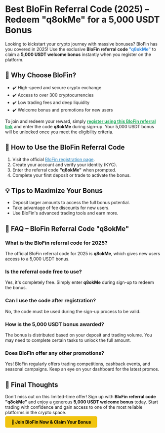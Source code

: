 <h1>Best BloFin Referral Code (2025) – Redeem "q8okMe" for a 5,000 USDT Bonus</h1>

<p>Looking to kickstart your crypto journey with massive bonuses? BloFin has you covered in 2025! Use the exclusive <strong>BloFin referral code <span style="color:#2e86de;">"q8okMe"</span></strong> to claim a <strong>5,000 USDT welcome bonus</strong> instantly when you register on the platform.</p>

<h2>🎯 Why Choose BloFin?</h2>
<ul>
<li>✔️ High-speed and secure crypto exchange</li>
<li>✔️ Access to over 300 cryptocurrencies</li>
<li>✔️ Low trading fees and deep liquidity</li>
<li>✔️ Welcome bonus and promotions for new users</li>
</ul>

<p>To join and redeem your reward, simply <a href="https://blofin.com/register?referral_code=q8okMe" target="_blank" style="color:#27ae60; font-weight:bold;">register using this BloFin referral link</a> and enter the code <strong>q8okMe</strong> during sign-up. Your 5,000 USDT bonus will be unlocked once you meet the eligibility criteria.</p>

<h2>🚀 How to Use the BloFin Referral Code</h2>
<ol>
<li>Visit the official <a href="https://blofin.com/register?referral_code=q8okMe" target="_blank" style="color:#2980b9;">BloFin registration page</a>.</li>
<li>Create your account and verify your identity (KYC).</li>
<li>Enter the referral code <strong>"q8okMe"</strong> when prompted.</li>
<li>Complete your first deposit or trade to activate the bonus.</li>
</ol>

<h2>💡 Tips to Maximize Your Bonus</h2>
<ul>
<li>Deposit larger amounts to access the full bonus potential.</li>
<li>Take advantage of fee discounts for new users.</li>
<li>Use BloFin's advanced trading tools and earn more.</li>
</ul>

<h2>📌 FAQ – BloFin Referral Code "q8okMe"</h2>

<h3>What is the BloFin referral code for 2025?</h3>
<p>The official BloFin referral code for 2025 is <strong>q8okMe</strong>, which gives new users access to a 5,000 USDT bonus.</p>

<h3>Is the referral code free to use?</h3>
<p>Yes, it's completely free. Simply enter <strong>q8okMe</strong> during sign-up to redeem the bonus.</p>

<h3>Can I use the code after registration?</h3>
<p>No, the code must be used during the sign-up process to be valid.</p>

<h3>How is the 5,000 USDT bonus awarded?</h3>
<p>The bonus is distributed based on your deposit and trading volume. You may need to complete certain tasks to unlock the full amount.</p>

<h3>Does BloFin offer any other promotions?</h3>
<p>Yes! BloFin regularly offers trading competitions, cashback events, and seasonal campaigns. Keep an eye on your dashboard for the latest promos.</p>

<h2>🎁 Final Thoughts</h2>
<p>Don't miss out on this limited-time offer! Sign up with <strong>BloFin referral code "q8okMe"</strong> and enjoy a generous <strong>5,000 USDT welcome bonus</strong> today. Start trading with confidence and gain access to one of the most reliable platforms in the crypto space.</p>

<p><a href="https://blofin.com/register?referral_code=q8okMe" target="_blank" style="background-color:#f1c40f; padding:10px 20px; color:#000; font-weight:bold; text-decoration:none; border-radius:5px;">🔗 Join BloFin Now & Claim Your Bonus</a></p>
